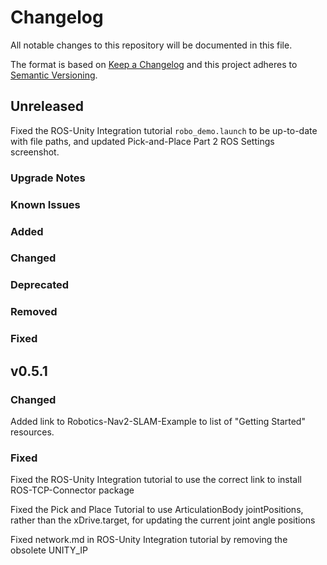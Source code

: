 # Changelog

All notable changes to this repository will be documented in this file.

The format is based on [Keep a Changelog](http://keepachangelog.com/en/1.0.0/) and this project adheres to [Semantic Versioning](http://semver.org/spec/v2.0.0.html).

## Unreleased

Fixed the ROS-Unity Integration tutorial `robo_demo.launch` to be up-to-date with file paths, and updated Pick-and-Place Part 2 ROS Settings screenshot.

### Upgrade Notes

### Known Issues

### Added

### Changed

### Deprecated

### Removed

### Fixed

## v0.5.1

### Changed

Added link to Robotics-Nav2-SLAM-Example to list of "Getting Started" resources.

### Fixed

Fixed the ROS-Unity Integration tutorial to use the correct link to install ROS-TCP-Connector package

Fixed the Pick and Place Tutorial to use ArticulationBody jointPositions, rather than the xDrive.target, for updating the current joint angle positions

Fixed network.md in ROS-Unity Integration tutorial by removing the obsolete UNITY_IP
